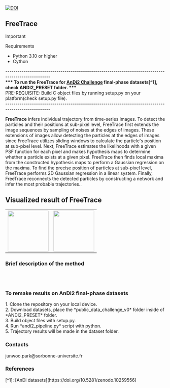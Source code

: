 [![DOI](https://zenodo.org/badge/DOI/10.5281/zenodo.13336251.svg)](https://doi.org/10.5281/zenodo.13336251)
## FreeTrace

> [!IMPORTANT]  
> Requirements </br>
> - Python 3.10 or higher</br>
> - Cython</br>

---------------------------------------------------------------------------------------------------- </br>
<b>*** To run the <b>FreeTrace</b> for [AnDi2 Challenge](http://andi-challenge.org/challenge-2024/#andi2seminar) final-phase datasets[^1], check ANDI2_PRESET folder. ***</b></br>
PRE-REQUISITE: Build C object files by running setup.py on your platform(check setup.py file).</br>
---------------------------------------------------------------------------------------------------- </br>

<b>FreeTrace</b> infers individual trajectory from time-series images. To detect the particles and their positions at sub-pixel level, FreeTrace first extends the image sequences by sampling of noises at the edges of images. These extensions of images allow detecting the particles at the edges of images since FreeTrace utilizes sliding windows to calculate the particle's position at sub-pixel level. Next, FreeTrace estimates the likelihoods with a given PSF function for each pixel and makes hypothesis maps to determine whether a particle exists at a given pixel. FreeTrace then finds local maxima from the constructed hypothesis maps to perform a Gaussian regression on the maxima. To find the precise position of particles at sub-pixel level, FreeTrace performs 2D Gaussian regression in a linear system. Finally, FreeTrace reconnects the detected particles by constructing a network and infer the most probable trajectories..

<h2>Visualized result of FreeTrace</h2>
<table border="0"> 
        <tr> 
            <td><img src="https://github.com/JunwooParkSaribu/FreeTrace/main/tmps/result0.png" width="128" height="128"></td> 
            <td><img src="https://github.com/JunwooParkSaribu/FreeTrace/main/tmps/result1.png" width="128" height="128"></td> 
        </tr> 
</table>


<h3> Brief description of the method </h3>

</br></br>


<h3> To remake results on AnDi2 final-phase datasets</h3>
1. Clone the repository on your local device.</br>
2. Download datasets, place the *public_data_challenge_v0* folder inside of *ANDI2_PRESET* folder.</br>
3. Build object files with setup.py.</br>
4. Run *andi2_pipeline.py* script with python.</br>
5. Trajectory results will be made in the dataset folder.

<h3> Contacts </h3>
junwoo.park@sorbonne-universite.fr<br>

<h3> References </h3>
[^1]: [AnDi datasets](https://doi.org/10.5281/zenodo.10259556)

